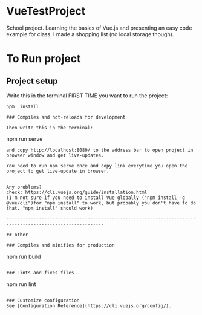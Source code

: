 # VueTestProject
School project. Learning the basics of Vue.js and presenting an easy code example for class.
I made a shopping list (no local storage though).


# To Run project

## Project setup

Write this in the terminal FIRST TIME you want to run the project:
```
npm  install

### Compiles and hot-reloads for development

Then write this in the terminal:
```
npm run serve
```
and copy http://localhost:8080/ to the address bar to open project in browser window and get live-updates.

You need to run npm serve once and copy link everytime you open the project to get live-update in browser.


Any problems?
check: https://cli.vuejs.org/guide/installation.html
(I'm not sure if you need to install Vue globally ("npm install -g @vue/cli")for "npm install" to work, but probably you don't have to do that. "npm install" should work)

----------------------------------------------------------------------------------------------------------

## other

### Compiles and minifies for production
```
npm run build
```

### Lints and fixes files
```
npm run lint
```

### Customize configuration
See [Configuration Reference](https://cli.vuejs.org/config/).
